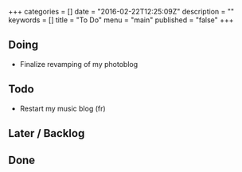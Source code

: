 +++
categories = []
date = "2016-02-22T12:25:09Z"
description = ""
keywords = []
title = "To Do"
menu = "main"
published = "false"
+++



## Doing
* Finalize revamping of my photoblog


## Todo
* Restart my music blog (fr)


## Later / Backlog


## Done
